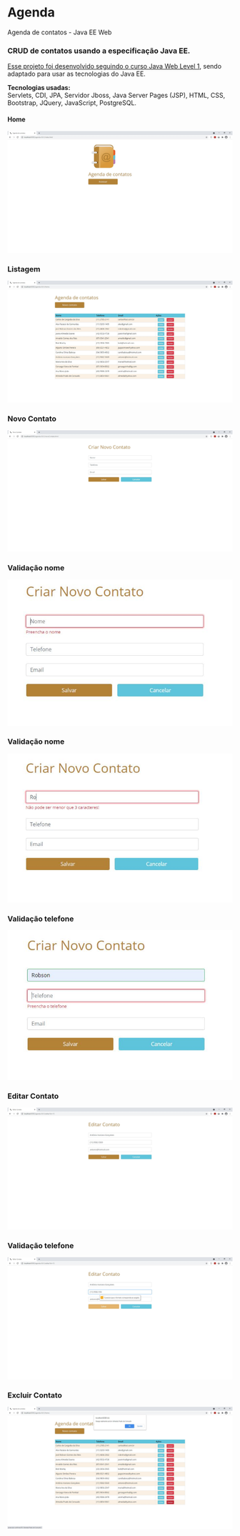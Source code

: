 # Agenda
Agenda de contatos - Java EE Web

### CRUD de contatos usando a especificação Java EE.
[Esse projeto foi desenvolvido seguindo o curso Java Web Level 1](https://www.youtube.com/watch?v=7VgWAxEkv_U&list=PLbEOwbQR9lqz9AnwhrrOLz9cz1-TxoiUg), sendo adaptado para usar as tecnologias do Java EE.

**Tecnologias usadas:**\
Servlets, CDI, JPA, Servidor Jboss, Java Server Pages (JSP), HTML, CSS, Bootstrap, JQuery, JavaScript, PostgreSQL.

#### Home
![Home](https://github.com/JRobsonGomes/agenda/blob/main/src/main/resources/imagens/telas/1%20-%20Home.jpg)

### Listagem
![Listagem](https://github.com/JRobsonGomes/agenda/blob/main/src/main/resources/imagens/telas/2%20-%20Agenda%20-%20Listagem.jpg)

### Novo Contato
![Novo Contato](https://github.com/JRobsonGomes/agenda/blob/main/src/main/resources/imagens/telas/3%20-%20Novo%20Contato.jpg)

### Validação nome
![Validação nome](https://github.com/JRobsonGomes/agenda/blob/main/src/main/resources/imagens/telas/4%20-%20Valida%C3%A7%C3%A3o%20nome%20vazio.jpg)

### Validação nome
![Validação nome](https://github.com/JRobsonGomes/agenda/blob/main/src/main/resources/imagens/telas/5%20-%20Valida%C3%A7%C3%A3o%20nome%20menor.jpg)

### Validação telefone
![Validação telefone](https://github.com/JRobsonGomes/agenda/blob/main/src/main/resources/imagens/telas/6%20-%20Valida%C3%A7%C3%A3o%20telefone.jpg)

### Editar Contato
![Editar Contato](https://github.com/JRobsonGomes/agenda/blob/main/src/main/resources/imagens/telas/7%20-%20Editar%20Contato.jpg)

### Validação telefone
![Validação telefone](https://github.com/JRobsonGomes/agenda/blob/main/src/main/resources/imagens/telas/8%20-%20Valida%C3%A7%C3%A3o%20-%20Telefone%20-%20formata%C3%A7%C3%A3o.jpg)

### Excluir Contato
![Excluir Contato](https://github.com/JRobsonGomes/agenda/blob/main/src/main/resources/imagens/telas/9%20-%20Excluir%20Contato.jpg)
